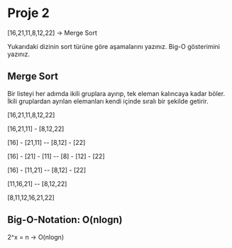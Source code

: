 # Proje 2
[16,21,11,8,12,22] -> Merge Sort

Yukarıdaki dizinin sort türüne göre aşamalarını yazınız.
Big-O gösterimini yazınız.

## Merge Sort

Bir listeyi her adımda ikili gruplara ayırıp, tek eleman kalıncaya kadar böler. İkili gruplardan ayrılan elemanları kendi içinde sıralı bir şekilde getirir.


[16,21,11,8,12,22]

[16,21,11] - [8,12,22]

[16] - [21,11] -- [8,12] - [22]

[16] - [21] - [11] -- [8] - [12] - [22]

[16] - [11,21] -- [8,12] - [22]

[11,16,21] -- [8,12,22]

[8,11,12,16,21,22]

## Big-O-Notation: O(nlogn)

2^x = n -> O(nlogn)